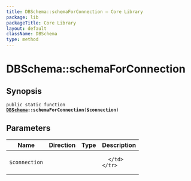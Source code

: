 ```yaml
---
title: DBSchema::schemaForConnection — Core Library
package: lib
packageTitle: Core Library
layout: default
className: DBSchema
type: method
---
```


# DBSchema::schemaForConnection

## Synopsis

<code>public static function <b><a href="DBSchema">DBSchema</a>::schemaForConnection</b>(<b>$connection</b>)</code>

## Parameters

<table>
  <thead>
    <tr>
      <th>Name</th>
      <th>Direction</th>
      <th>Type</th>
      <th>Description</th>
    </tr>
  </thead>
  <tbody>
    <tr>
      <td><code>$connection</code>
      <td><i></i></td>
      <td></td>
      <td>

      </td>
    </tr>
  </tbody>
</table>

